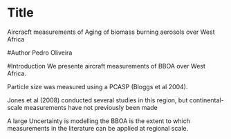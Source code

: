# Title
Aircracft measurements of Aging of biomass burning aerosols over West Africa

#Author
Pedro Oliveira


#Introduction
We presente aircraft measurements of BBOA over West Africa.

Particle size was measured using a PCASP (Bloggs et al 2004).

Jones et al (2008) conducted several studies in this region, but continental-scale measurements have not previously been made

A large Uncertainty is modelling the BBOA is the extent to which measurements in the literature can be applied at regional scale.
